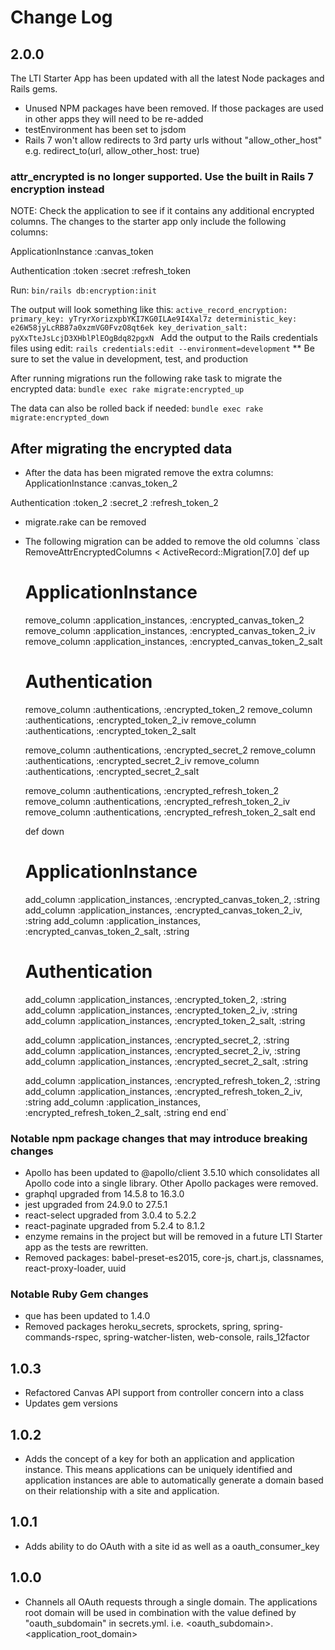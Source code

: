 # Change Log

## 2.0.0
The LTI Starter App has been updated with all the latest Node packages and Rails gems.
* Unused NPM packages have been removed. If those packages are used in other apps they will need to be re-added
* testEnvironment has been set to jsdom
* Rails 7 won't allow redirects to 3rd party urls without "allow_other_host" e.g. redirect_to(url, allow_other_host: true)

### attr_encrypted is no longer supported. Use the built in Rails 7 encryption instead
NOTE: Check the application to see if it contains any additional encrypted columns. The changes to
the starter app only include the following columns:

ApplicationInstance
  :canvas_token

Authentication
  :token
  :secret
  :refresh_token

Run:
 `bin/rails db:encryption:init`

The output will look something like this:
  `active_record_encryption:
    primary_key: yTryrXorizxpbYKI7KG0ILAe9I4Xal7z
    deterministic_key: e26W58jyLcRB87a0xzmVG0FvzO8qt6ek
    key_derivation_salt: pyXxTteJsLcjD3XHblPlEOgBdq82pgxN
  `
Add the output to the Rails credentials files using edit:
 `rails credentials:edit --environment=development`
** Be sure to set the value in development, test, and production

After running migrations run the following rake task to migrate the encrypted data:
`bundle exec rake migrate:encrypted_up`

The data can also be rolled back if needed:
`bundle exec rake migrate:encrypted_down`

## After migrating the encrypted data

* After the data has been migrated remove the extra columns:
ApplicationInstance
  :canvas_token_2

Authentication
  :token_2
  :secret_2
  :refresh_token_2

* migrate.rake can be removed

* The following migration can be added to remove the old columns
`class RemoveAttrEncryptedColumns < ActiveRecord::Migration[7.0]
  def up
    # ApplicationInstance
    remove_column :application_instances, :encrypted_canvas_token_2
    remove_column :application_instances, :encrypted_canvas_token_2_iv
    remove_column :application_instances, :encrypted_canvas_token_2_salt

    # Authentication
    remove_column :authentications, :encrypted_token_2
    remove_column :authentications, :encrypted_token_2_iv
    remove_column :authentications, :encrypted_token_2_salt

    remove_column :authentications, :encrypted_secret_2
    remove_column :authentications, :encrypted_secret_2_iv
    remove_column :authentications, :encrypted_secret_2_salt

    remove_column :authentications, :encrypted_refresh_token_2
    remove_column :authentications, :encrypted_refresh_token_2_iv
    remove_column :authentications, :encrypted_refresh_token_2_salt
  end

  def down
    # ApplicationInstance
    add_column :application_instances, :encrypted_canvas_token_2, :string
    add_column :application_instances, :encrypted_canvas_token_2_iv, :string
    add_column :application_instances, :encrypted_canvas_token_2_salt, :string

    # Authentication
    add_column :application_instances, :encrypted_token_2, :string
    add_column :application_instances, :encrypted_token_2_iv, :string
    add_column :application_instances, :encrypted_token_2_salt, :string

    add_column :application_instances, :encrypted_secret_2, :string
    add_column :application_instances, :encrypted_secret_2_iv, :string
    add_column :application_instances, :encrypted_secret_2_salt, :string

    add_column :application_instances, :encrypted_refresh_token_2, :string
    add_column :application_instances, :encrypted_refresh_token_2_iv, :string
    add_column :application_instances, :encrypted_refresh_token_2_salt, :string
  end
end`

### Notable npm package changes that may introduce breaking changes
* Apollo has been updated to @apollo/client 3.5.10 which consolidates all Apollo code into a single library. Other Apollo packages were removed.
* graphql upgraded from 14.5.8 to 16.3.0
* jest upgraded from 24.9.0 to 27.5.1
* react-select upgraded from 3.0.4 to 5.2.2
* react-paginate upgraded from 5.2.4 to 8.1.2
* enzyme remains in the project but will be removed in a future LTI Starter app as the tests are rewritten.
* Removed packages:
  babel-preset-es2015, core-js, chart.js, classnames, react-proxy-loader, uuid
### Notable Ruby Gem changes
* que has been updated to 1.4.0
* Removed packages
  heroku_secrets, sprockets, spring, spring-commands-rspec, spring-watcher-listen, web-console, rails_12factor

## 1.0.3
* Refactored Canvas API support from controller concern into a class
* Updates gem versions

## 1.0.2
* Adds the concept of a key for both an application and application instance. This means applications can be uniquely identified and application instances are able to automatically generate a domain based on their relationship with a site and application.

## 1.0.1
* Adds ability to do OAuth with a site id as well as a oauth_consumer_key

## 1.0.0
* Channels all OAuth requests through a single domain. The applications root domain will be used in combination with the value defined by "oauth_subdomain" in secrets.yml. i.e. <oauth_subdomain>.<application_root_domain>